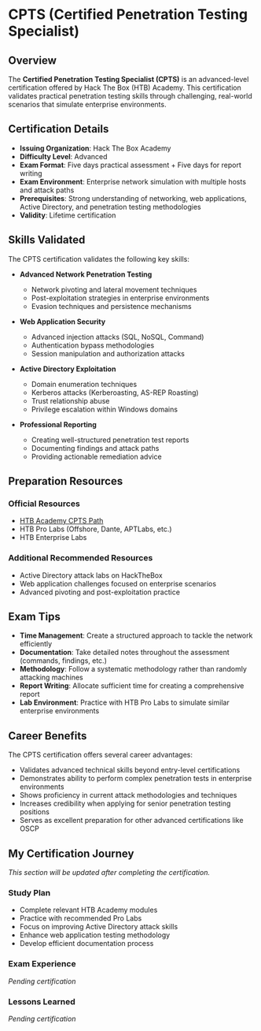 # CPTS (Certified Penetration Testing Specialist)

## Overview
The **Certified Penetration Testing Specialist (CPTS)** is an advanced-level certification offered by Hack The Box (HTB) Academy. This certification validates practical penetration testing skills through challenging, real-world scenarios that simulate enterprise environments.

## Certification Details

- **Issuing Organization**: Hack The Box Academy
- **Difficulty Level**: Advanced
- **Exam Format**: Five days practical assessment + Five days for report writing
- **Exam Environment**: Enterprise network simulation with multiple hosts and attack paths
- **Prerequisites**: Strong understanding of networking, web applications, Active Directory, and penetration testing methodologies
- **Validity**: Lifetime certification

## Skills Validated

The CPTS certification validates the following key skills:

- **Advanced Network Penetration Testing**
  - Network pivoting and lateral movement techniques
  - Post-exploitation strategies in enterprise environments
  - Evasion techniques and persistence mechanisms

- **Web Application Security**
  - Advanced injection attacks (SQL, NoSQL, Command)
  - Authentication bypass methodologies
  - Session manipulation and authorization attacks

- **Active Directory Exploitation**
  - Domain enumeration techniques
  - Kerberos attacks (Kerberoasting, AS-REP Roasting)
  - Trust relationship abuse
  - Privilege escalation within Windows domains

- **Professional Reporting**
  - Creating well-structured penetration test reports
  - Documenting findings and attack paths
  - Providing actionable remediation advice

## Preparation Resources

### Official Resources
- [HTB Academy CPTS Path](https://academy.hackthebox.com/path/certifications/penetration-tester)
- HTB Pro Labs (Offshore, Dante, APTLabs, etc.)
- HTB Enterprise Labs

### Additional Recommended Resources
- Active Directory attack labs on HackTheBox
- Web application challenges focused on enterprise scenarios
- Advanced pivoting and post-exploitation practice

## Exam Tips

- **Time Management**: Create a structured approach to tackle the network efficiently
- **Documentation**: Take detailed notes throughout the assessment (commands, findings, etc.)
- **Methodology**: Follow a systematic methodology rather than randomly attacking machines
- **Report Writing**: Allocate sufficient time for creating a comprehensive report
- **Lab Environment**: Practice with HTB Pro Labs to simulate similar enterprise environments

## Career Benefits

The CPTS certification offers several career advantages:

- Validates advanced technical skills beyond entry-level certifications
- Demonstrates ability to perform complex penetration tests in enterprise environments
- Shows proficiency in current attack methodologies and techniques
- Increases credibility when applying for senior penetration testing positions
- Serves as excellent preparation for other advanced certifications like OSCP

## My Certification Journey

_This section will be updated after completing the certification._

### Study Plan
- Complete relevant HTB Academy modules
- Practice with recommended Pro Labs
- Focus on improving Active Directory attack skills
- Enhance web application testing methodology
- Develop efficient documentation process

### Exam Experience
_Pending certification_

### Lessons Learned
_Pending certification_